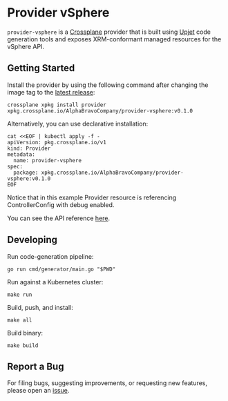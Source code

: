 # Provider vSphere

`provider-vsphere` is a [Crossplane](https://crossplane.io/) provider that
is built using [Upjet](https://github.com/crossplane/upjet) code
generation tools and exposes XRM-conformant managed resources for the
vSphere API.

## Getting Started

Install the provider by using the following command after changing the image tag
to the [latest release](https://marketplace.upbound.io/providers/AlphaBravoCompany/provider-vsphere):
```
crossplane xpkg install provider xpkg.crossplane.io/AlphaBravoCompany/provider-vsphere:v0.1.0
```

Alternatively, you can use declarative installation:
```
cat <<EOF | kubectl apply -f -
apiVersion: pkg.crossplane.io/v1
kind: Provider
metadata:
  name: provider-vsphere
spec:
  package: xpkg.crossplane.io/AlphaBravoCompany/provider-vsphere:v0.1.0
EOF
```

Notice that in this example Provider resource is referencing ControllerConfig with debug enabled.

You can see the API reference [here](https://doc.crds.dev/github.com/AlphaBravoCompany/provider-vsphere).

## Developing

Run code-generation pipeline:
```console
go run cmd/generator/main.go "$PWD"
```

Run against a Kubernetes cluster:

```console
make run
```

Build, push, and install:

```console
make all
```

Build binary:

```console
make build
```

## Report a Bug

For filing bugs, suggesting improvements, or requesting new features, please
open an [issue](https://github.com/AlphaBravoCompany/provider-vsphere/issues).
